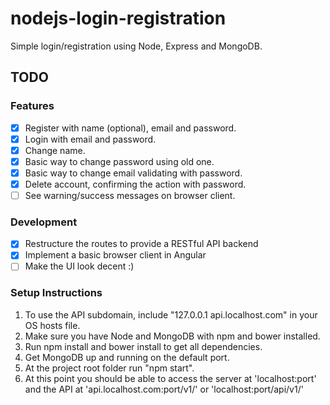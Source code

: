 # nodejs-login-registration
Simple login/registration using Node, Express and MongoDB.

## TODO
### Features
- [x] Register with name (optional), email and password.
- [x] Login with email and password.
- [x] Change name.
- [x] Basic way to change password using old one.
- [x] Basic way to change email validating with password.
- [x] Delete account, confirming the action with password.
- [ ] See warning/success messages on browser client.

### Development
- [x] Restructure the routes to provide a RESTful API backend
- [x] Implement a basic browser client in Angular
- [ ] Make the UI look decent :)

### Setup Instructions
1. To use the API subdomain, include "127.0.0.1 api.localhost.com" in your OS hosts file.
2. Make sure you have Node and MongoDB with npm and bower installed.
3. Run npm install and bower install to get all dependencies.
4. Get MongoDB up and running on the default port.
3. At the project root folder run "npm start".
4. At this point you should be able to access the server at 'localhost:port' and the API at 'api.localhost.com:port/v1/' or 'localhost:port/api/v1/'